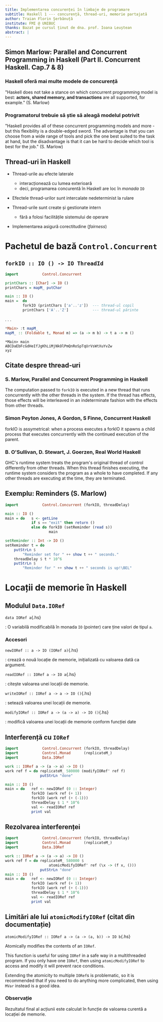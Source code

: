 ```yaml
---
title: Implementarea concurenței în limbaje de programare
subtitle: Haskell 1 --- concurență, thread-uri, memorie partajată
author: Traian Florin Șerbănuță
institute: FMI @ UNIBUC
thanks: Bazat pe cursul ținut de dna. prof. Ioana Leuștean
abstract: |
---
```


## Simon Marlow: Parallel and Concurrent Programming in Haskell (Part II. Concurrent Haskell. Cap.7 & 8)

### Haskell oferă mai multe modele de concurență

"Haskell does not take a stance on which
concurrent programming model is best:
__actors, shared memory, and transactions__ are all
supported, for example." (S. Marlow)

### Programatorul trebuie să știe să aleagă modelul potrivit

"Haskell provides all of these concurrent programming
models and more - but this flexibility is a double-edged
sword. The advantage is that you can choose from a wide
range of tools and pick the one best suited to the task at
hand, but the disadvantage is that it can be hard to
decide which tool is best for the job." (S. Marlow)

## Thread-uri în Haskell

* Thread-urile au efecte laterale
    - interacționează cu lumea exterioară
    - deci, programarea concurentă în Haskell are loc în _monada_ `IO`

* Efectele thread-urilor sunt intercalate nedeterminist la rulare

* Thread-urile sunt create și gestionate intern
    - fără a folosi facilitățile sistemului de operare

* Implementarea asigură corectitudine (_fairness_)


# Pachetul de bază `Control.Concurrent`

## `forkIO :: IO () -> IO ThreadId`

```hs
import           Control.Concurrent

printChars :: [Char] -> IO ()
printChars = mapM_ putChar

main :: IO ()
main =  do
        forkIO (printChars ['a'..'z'])  --- thread-ul copil
        printChars ['A'..'Z']           --- thread-ul părinte
```
. . . 
```hs
*Main> :t mapM_
mapM_ :: (Foldable t, Monad m) => (a -> m b) -> t a -> m ()
```
```
*Main> main
ABCDaEbFcGdHeIfJgKhLiMjNkOlPmQnRoSpTqUrVsWtXuYvZw
xyz
```

## Citate despre thread-uri

### S. Marlow, Parallel and Concurrent Programming in Haskell

The computation passed to `forkIO` is executed in a new thread that runs
concurrently with the other threads in the system. If the thread has effects,
those effects will be interleaved in an indeterminate fashion with the effects
from other threads.

### Simon Peyton Jones, A Gordon, S Finne, Concurrent Haskell

forkIO is assymetrical: when a process executes a forkIO it spawns a child
process that executes concurrently with the continued execution of the parent.

### B. O'Sullivan, D. Stewart, J. Goerzen, Real World Haskell

GHC's runtime system treats the program's original thread of control
differently from other threads.
When this thread finishes executing, the runtime system considers the program 
as a whole to have completed. 
If any other threads are executing at the time, they are terminated.

## Exemplu: Reminders (S. Marlow)

```hs
import           Control.Concurrent (forkIO, threadDelay)

main :: IO ()
main = do   s <- getLine
            if s == "exit" then return ()
            else do forkIO (setReminder (read s))
                    main

setReminder :: Int -> IO ()
setReminder t = do
    putStrLn $
        "Reminder set for " ++ show t ++ " seconds."
    threadDelay $ t * 10^6
    putStrLn $
        "Reminder for " ++ show t ++ " seconds is up!\BEL"
```

# Locații de memorie în Haskell

## Modulul `Data.IORef`

`data IORef a`{.hs}

: O variabilă modificabilă în monada `IO` (pointer) care ține valori de tipul `a`.

### Accesori

`newIORef :: a -> IO (IORef a)`{.hs}

: crează o nouă locație de memorie, inițializată cu valoarea dată ca argument.

`readIORef :: IORef a -> IO a`{.hs}

: citește valoarea unei locații de memorie.

`writeIORef :: IORef a -> a -> IO ()`{.hs}

: setează valoarea unei locații de memorie.

`modifyIORef :: IORef a -> (a -> a) -> IO ()`{.hs}

: modifică valoarea unei locații de memorie conform funcției date

## Interferență cu `IORef`

```hs
import           Control.Concurrent (forkIO, threadDelay)
import           Control.Monad      (replicateM_)
import           Data.IORef

work :: IORef a -> (a -> a) -> IO ()
work ref f = do replicateM_ 580000 (modifyIORef' ref f)
                putStrLn "done"

main :: IO ()
main = do   ref <- newIORef (0 :: Integer)
            forkIO (work ref (+ 1))
            forkIO (work ref (+ (-1)))
            threadDelay $ 1 * 10^6
            val <- readIORef ref
            print val
```

## Rezolvarea interferenței

```hs
import           Control.Concurrent (forkIO, threadDelay)
import           Control.Monad      (replicateM_)
import           Data.IORef

work :: IORef a -> (a -> a) -> IO ()
work ref f = do replicateM_ 580000 $
                    atomicModifyIORef' ref (\x -> (f x, ()))
                putStrLn "done"
main :: IO ()
main = do   ref <- newIORef (0 :: Integer)
            forkIO (work ref (+ 1))
            forkIO (work ref (+ (-1)))
            threadDelay $ 1 * 10^6
            val <- readIORef ref
            print val
```

## Limitări ale lui `atomicModifyIORef` (citat din documentație)

`atomicModifyIORef :: IORef a -> (a -> (a, b)) -> IO b`{.hs}

Atomically modifies the contents of an `IORef`.

This function is useful for using `IORef` in a safe way in a multithreaded
program. If you only have one `IORef`, then using `atomicModifyIORef` to access
and modify it will prevent race conditions.

Extending the atomicity to multiple `IORef`s is problematic, so it is
recommended that if you need to do anything more complicated, then using `MVar`
instead is a good idea.

### Observație

Rezultatul final al acțiunii este calculat în funcție de valoarea curentă
a locației de memorie. 

